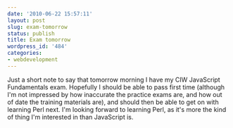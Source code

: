 ```yaml
---
date: '2010-06-22 15:57:11'
layout: post
slug: exam-tomorrow
status: publish
title: Exam tomorrow
wordpress_id: '484'
categories:
- webdevelopment
---
```


Just a short note to say that tomorrow morning I have my CIW JavaScript Fundamentals exam. Hopefully I should be able to pass first time (although I'm not impressed by how inaccurate the practice exams are, and how out of date the training materials are), and should then be able to get on with learning Perl next. I'm looking forward to learning Perl, as it's more the kind of thing I'm interested in than JavaScript is.
